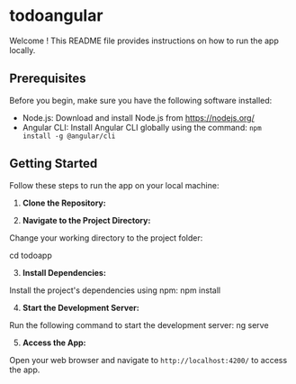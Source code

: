 # todoangular

Welcome ! This README file provides instructions on how to run the app locally.

## Prerequisites

Before you begin, make sure you have the following software installed:

- Node.js: Download and install Node.js from https://nodejs.org/
- Angular CLI: Install Angular CLI globally using the command: `npm install -g @angular/cli`

## Getting Started

Follow these steps to run the app on your local machine:

1. **Clone the Repository:**


2. **Navigate to the Project Directory:**

Change your working directory to the project folder:

cd todoapp

3. **Install Dependencies:**

Install the project's dependencies using npm: npm install

4. **Start the Development Server:**

Run the following command to start the development server: ng serve

5. **Access the App:**

Open your web browser and navigate to `http://localhost:4200/` to access the app.








   
